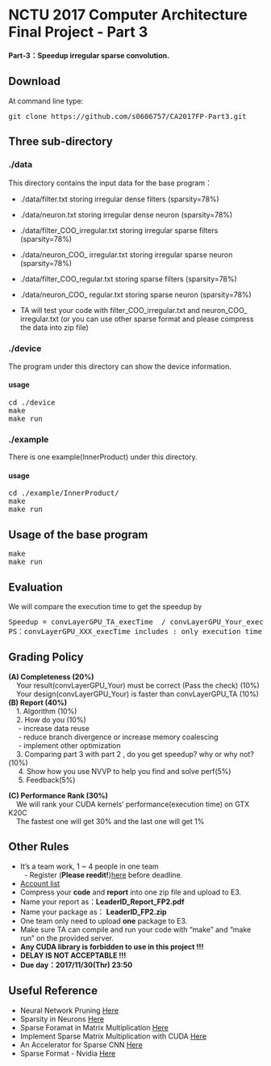 # NCTU 2017 Computer Architecture Final Project - Part 3

**Part-3：Speedup irregular sparse convolution.**

## Download
At command line type:
<pre>
git clone https://github.com/s0606757/CA2017FP-Part3.git
</pre>

## Three sub-directory

### ./data
This directory contains the input data for the base program：
* ./data/filter.txt storing irregular dense filters (sparsity=78%)
* ./data/neuron.txt storing irregular dense neuron (sparsity=78%)
* ./data/filter_COO_irregular.txt storing irregular sparse filters (sparsity=78%)
* ./data/neuron_COO_ irregular.txt storing irregular sparse neuron (sparsity=78%)
* ./data/filter_COO_regular.txt storing sparse filters (sparsity=78%)
* ./data/neuron_COO_ regular.txt storing sparse neuron (sparsity=78%)

* TA will test your code with filter_COO_irregular.txt and neuron_COO_ irregular.txt (or you can use other sparse format and please compress the data into zip file)


### ./device
The program under this directory can show the device information.
#### usage
<pre>
cd ./device
make
make run
</pre>

### ./example
There is one example(InnerProduct) under this directory.
#### usage
<pre>
cd ./example/InnerProduct/
make
make run
</pre>

## Usage of the base program
<pre>
make
make run
</pre>

## Evaluation
We will compare the execution time to get the speedup by
<pre>
Speedup = convLayerGPU_TA_execTime  / convLayerGPU_Your_execTime
PS：convLayerGPU_XXX_execTime includes : only execution time.
</pre>

## Grading Policy
**(A) Completeness (20%)**<br/>
&nbsp;    Your result(convLayerGPU_Your) must be correct (Pass the check) (10%)<br/>
&nbsp;&nbsp;&nbsp;    Your design(convLayerGPU_Your) is faster than convLayerGPU_TA (10%)<br/>
**(B) Report (40%)**<br/>
&nbsp;     1.	Algorithm (10%) <br/>
&nbsp;&nbsp;&nbsp;    2.	How do you (10%)<br/>
&nbsp;&nbsp;&nbsp;&nbsp;      - increase data reuse<br/>
&nbsp;&nbsp;&nbsp;&nbsp;     - reduce branch divergence or increase memory coalescing<br/>
&nbsp;&nbsp;&nbsp;&nbsp;      - implement other optimization <br/>
&nbsp;&nbsp;    3.	Comparing part 3 with part 2 , do you get speedup? why or why not?(10%)<br/>
&nbsp;&nbsp;    4.	Show how you use NVVP to help you find and solve perf(5%)<br/>
&nbsp;&nbsp;    5.	Feedback(5%)<br/>

**(C) Performance Rank (30%)**<br/>
&nbsp;&nbsp;&nbsp;    We will rank your CUDA kernels’ performance(execution time) on GTX K20C<br/>
&nbsp;&nbsp;&nbsp;    The fastest one will get 30% and the last one will get 1%<br/>

## Other Rules
* It’s a team work, 1 ~ 4 people in one team <br/>
   - Register (**Please reedit!**)[here](https://docs.google.com/spreadsheets/d/1cSKtAuxRwu-y8bwys1Dka8hY58U_clqU0l4W81Cis3Y/edit?usp=sharing) before deadline.<br/>
* [Account list](https://docs.google.com/spreadsheets/d/1hLfJjv58QsXRwLlma45IflcpicqlQFgYiKp77vlJokk/edit#gid=0)
* Compress your **code** and **report** into one zip file and upload to E3.<br/>
* Name your report as：**LeaderID_Report_FP2.pdf**<br/>
* Name your package as： **LeaderID_FP2.zip**<br/>
* One team only need to upload **one** package to E3.<br/>
* Make sure TA can compile and run your code with “make” and “make run” on the provided server.<br/>
* **Any CUDA library is forbidden to use in this project !!!** <br/>
* **DELAY IS NOT ACCEPTABLE !!!** <br/>
* **Due day：2017/11/30(Thr) 23:50** <br/>

## Useful Reference
* Neural Network Pruning [Here](https://arxiv.org/pdf/1506.02626.pdf)
* Sparsity in Neurons [Here](http://www.ece.ubc.ca/~aamodt/papers/Cnvlutin.ISCA2016.pdf)
* Sparse Foramat in Matrix Multiplication [Here](https://pdfs.semanticscholar.org/9abb/086fabdcd2853ed8303c0f9a62cf4b917a62.pdf)
* Implement Sparse Matrix Multiplication with CUDA [Here](http://wnbell.com/media/2008-12-NVR-SpMV/nvr-2008-004.pdf)
* An Accelerator for Sparse CNN [Here](http://people.csail.mit.edu/anurag_m/papers/2017.scnn.isca.pdf)
* Sparse Format - Nvidia [Here](https://drive.google.com/file/d/0B-mvsV4UBCFFbEhpMzFIbUVLVGs/view?usp=sharing )


